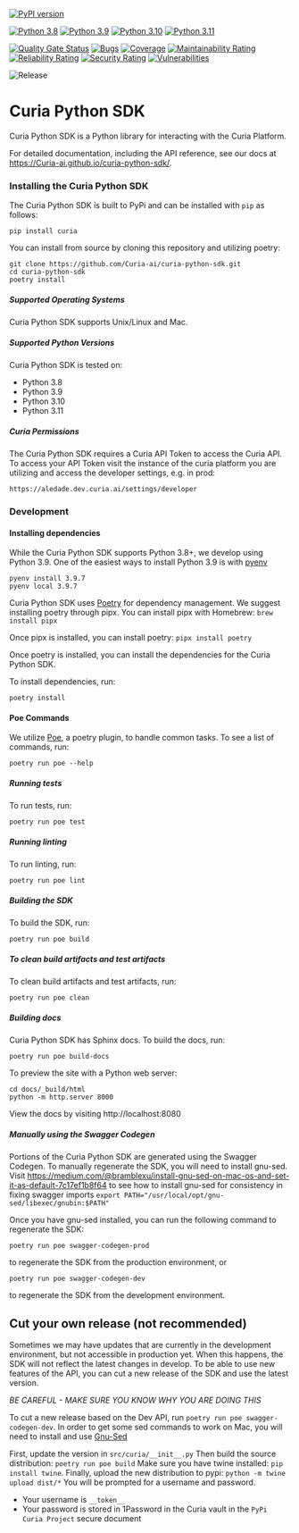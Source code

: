 [![PyPI version](https://badge.fury.io/py/curia.svg)](https://badge.fury.io/py/curia)

[![Python 3.8](https://img.shields.io/badge/python-3.8-blue.svg)](https://www.python.org/downloads/release/python-380/)
[![Python 3.9](https://img.shields.io/badge/python-3.9-blue.svg)](https://www.python.org/downloads/release/python-390/)
[![Python 3.10](https://img.shields.io/badge/python-3.10-blue.svg)](https://www.python.org/downloads/release/python-3100/)
[![Python 3.11](https://img.shields.io/badge/python-3.11-blue.svg)](https://www.python.org/downloads/release/python-3110/)

[![Quality Gate Status](https://sonarcloud.io/api/project_badges/measure?project=Curia-ai_curia-python-sdk&metric=alert_status&token=e6d33fff8f3c9375c06d3b3deba711b1891c0b0b)](https://sonarcloud.io/dashboard?id=Curia-ai_curia-python-sdk)
[![Bugs](https://sonarcloud.io/api/project_badges/measure?project=Curia-ai_curia-python-sdk&metric=bugs&token=e6d33fff8f3c9375c06d3b3deba711b1891c0b0b)](https://sonarcloud.io/dashboard?id=Curia-ai_curia-python-sdk)
[![Coverage](https://sonarcloud.io/api/project_badges/measure?project=Curia-ai_curia-python-sdk&metric=coverage&token=e6d33fff8f3c9375c06d3b3deba711b1891c0b0b)](https://sonarcloud.io/dashboard?id=Curia-ai_curia-python-sdk)
[![Maintainability Rating](https://sonarcloud.io/api/project_badges/measure?project=Curia-ai_curia-python-sdk&metric=sqale_rating&token=e6d33fff8f3c9375c06d3b3deba711b1891c0b0b)](https://sonarcloud.io/dashboard?id=Curia-ai_curia-python-sdk)
[![Reliability Rating](https://sonarcloud.io/api/project_badges/measure?project=Curia-ai_curia-python-sdk&metric=reliability_rating&token=e6d33fff8f3c9375c06d3b3deba711b1891c0b0b)](https://sonarcloud.io/dashboard?id=Curia-ai_curia-python-sdk)
[![Security Rating](https://sonarcloud.io/api/project_badges/measure?project=Curia-ai_curia-python-sdk&metric=security_rating&token=e6d33fff8f3c9375c06d3b3deba711b1891c0b0b)](https://sonarcloud.io/dashboard?id=Curia-ai_curia-python-sdk)
[![Vulnerabilities](https://sonarcloud.io/api/project_badges/measure?project=Curia-ai_curia-python-sdk&metric=vulnerabilities&token=e6d33fff8f3c9375c06d3b3deba711b1891c0b0b)](https://sonarcloud.io/dashboard?id=Curia-ai_curia-python-sdk)

![Release](https://github.com/Curia-ai/curia-python-sdk/workflows/Release%20Workflow/badge.svg)

# Curia Python SDK
Curia Python SDK is a Python library for interacting with the Curia Platform.

For detailed documentation, including the API reference, see our docs at https://Curia-ai.github.io/curia-python-sdk/.

### Installing the Curia Python SDK
The Curia Python SDK is built to PyPi and can be installed with `pip` as follows: 
```
pip install curia
```

You can install from source by cloning this repository and utilizing poetry:
```
git clone https://github.com/Curia-ai/curia-python-sdk.git
cd curia-python-sdk
poetry install
```

##### Supported Operating Systems
Curia Python SDK supports Unix/Linux and Mac.

##### Supported Python Versions
Curia Python SDK is tested on:
- Python 3.8
- Python 3.9
- Python 3.10
- Python 3.11

##### Curia Permissions
The Curia Python SDK requires a Curia API Token to access the Curia API. To access your API Token visit the instance
of the curia platform you are utilizing and access the developer settings, e.g. in prod:
```
https://aledade.dev.curia.ai/settings/developer
```

### Development
#### Installing dependencies
While the Curia Python SDK supports Python 3.8+, we develop using Python 3.9. One of the easiest ways to install Python 3.9 is with [pyenv](https://github.com/pyenv/pyenv)
```
pyenv install 3.9.7
pyenv local 3.9.7
```

Curia Python SDK uses [Poetry](https://python-poetry.org/) for dependency management. We suggest installing poetry 
through pipx. You can install pipx with Homebrew:
```brew install pipx```

Once pipx is installed, you can install poetry:
```pipx install poetry```

Once poetry is installed, you can install the dependencies for the Curia Python SDK.

To install dependencies, run:
```
poetry install
```

#### Poe Commands
We utilize [Poe](https://poethepoet.natn.io/index.html), a poetry plugin, to handle common tasks. To see a list of commands, run:
```
poetry run poe --help
```

##### Running tests

To run tests, run:
```
poetry run poe test
```

##### Running linting
To run linting, run:
```
poetry run poe lint
```

##### Building the SDK
To build the SDK, run:
```
poetry run poe build
```

##### To clean build artifacts and test artifacts
To clean build artifacts and test artifacts, run:
```
poetry run poe clean
```

##### Building docs
Curia Python SDK has Sphinx docs.
To build the docs, run:
```
poetry run poe build-docs
```

To preview the site with a Python web server:
```
cd docs/_build/html
python -m http.server 8000
```
View the docs by visiting http://localhost:8080

##### Manually using the Swagger Codegen

Portions of the Curia Python SDK are generated using the Swagger Codegen. To manually regenerate the SDK, you will need
to install gnu-sed. Visit https://medium.com/@bramblexu/install-gnu-sed-on-mac-os-and-set-it-as-default-7c17ef1b8f64 to see how to install gnu-sed for consistency in fixing swagger imports
```export PATH="/usr/local/opt/gnu-sed/libexec/gnubin:$PATH"```

Once you have gnu-sed installed, you can run the following command to regenerate the SDK:
```
poetry run poe swagger-codegen-prod
```
to regenerate the SDK from the production environment, or
```
poetry run poe swagger-codegen-dev
```
to regenerate the SDK from the development environment.


## Cut your own release (not recommended)
Sometimes we may have updates that are currently in the development environment, 
but not accessible in production yet.  When this happens, the SDK will not reflect
the latest changes in develop.  To be able to use new features of the API, you can
cut a new release of the SDK and use the latest version.  

*BE CAREFUL - MAKE SURE YOU KNOW WHY YOU ARE DOING THIS* 

To cut a new release based on the Dev API, run `poetry run poe swagger-codegen-dev`.  In order 
to get some sed commands to work on Mac, you will need to install and use 
[Gnu-Sed](#use-gnu-sed)

First, update the version in `src/curia/__init__.py`
Then build the source distribution: `poetry run poe build`
Make sure you have twine installed: `pip install twine`.
Finally, upload the new distribution to pypi: `python -m twine upload dist/*`
You will be prompted for a username and password.  
- Your username is `__token__`
- Your password is stored in 1Password in the Curia vault in the `PyPi Curia Project` secure document

